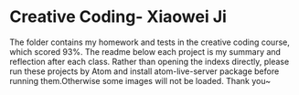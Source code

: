 Creative Coding- Xiaowei Ji 
===
The folder contains my homework and tests in the creative coding course, which scored 93%. The readme below each project is my summary and reflection after each class.
Rather than opening the indexs directly, please run these projects by Atom and install atom-live-server package before running them.Otherwise some images will not be loaded. Thank you~
